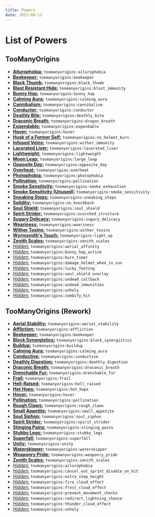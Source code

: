```yaml
---
title: Powers
date: 2023-08-13
---
```

# List of Powers

## TooManyOrigins
- [**Ailurophobia:**](https://github.com/MerchantPug/toomanyorigins/blob/1.20/Common/src/main/resources/data/toomanyorigins/powers/ailurophobia.json) `toomanyorigins:ailurophobia`
- [**Beekeeper:**](https://github.com/MerchantPug/toomanyorigins/blob/1.20/Common/src/main/resources/data/toomanyorigins/powers/beekeeper.json) `toomanyorigins:beekeeper`
- [**Black Thumb:**](https://github.com/MerchantPug/toomanyorigins/blob/1.20/Common/src/main/resources/data/toomanyorigins/powers/black_thumb.json) `toomanyorigins:black_thumb`
- [**Blast Resistant Hide:**](https://github.com/MerchantPug/toomanyorigins/blob/1.20/Common/src/main/resources/data/toomanyorigins/powers/blast_immunity.json) `toomanyorigins:blast_immunity`
- [**Bunny Hop:**](https://github.com/MerchantPug/toomanyorigins/blob/1.20/Common/src/main/resources/data/toomanyorigins/powers/bunny_hop.json) `toomanyorigins:bunny_hop`
- [**Calming Aura:**](https://github.com/MerchantPug/toomanyorigins/blob/1.20/Common/src/main/resources/data/toomanyorigins/powers/calming_aura.json) `toomanyorigins:calming_aura`
- [**Cannibalism:**](https://github.com/MerchantPug/toomanyorigins/blob/1.20/Common/src/main/resources/data/toomanyorigins/powers/cannibalism.json) `toomanyorigins:cannibalism`
- [**Conductor:**](https://github.com/MerchantPug/toomanyorigins/blob/1.20/Common/src/main/resources/data/toomanyorigins/powers/conductor.json) `toomanyorigins:conductor`
- [**Deathly Bite:**](https://github.com/MerchantPug/toomanyorigins/blob/1.20/Common/src/main/resources/data/toomanyorigins/powers/deathly_bite.json) `toomanyorigins:deathly_bite`
- [**Draconic Breath:**](https://github.com/MerchantPug/toomanyorigins/blob/1.20/Common/src/main/resources/data/toomanyorigins/powers/dragon_breath.json) `toomanyorigins:dragon_breath`
- [**Expendable:**](https://github.com/MerchantPug/toomanyorigins/blob/1.20/Common/src/main/resources/data/toomanyorigins/powers/expendable.json) `toomanyorigins:expendable`
- [**Hover:**](https://github.com/MerchantPug/toomanyorigins/blob/1.20/Common/src/main/resources/data/toomanyorigins/powers/hover.json) `toomanyorigins:hover`
- [**Husk of a Former Self:**](https://github.com/MerchantPug/toomanyorigins/blob/1.20/Common/src/main/resources/data/toomanyorigins/powers/no_helmet_burn.json) `toomanyorigins:no_helmet_burn`
- [**Infused Veins:**](https://github.com/MerchantPug/toomanyorigins/blob/1.20/Common/src/main/resources/data/toomanyorigins/powers/wither_immunity.json) `toomanyorigins:wither_immunity`
- [**Lacerated Liver:**](https://github.com/MerchantPug/toomanyorigins/blob/1.20/Common/src/main/resources/data/toomanyorigins/powers/lacerated_liver.json) `toomanyorigins:lacerated_liver`
- [**Lightweight:**](https://github.com/MerchantPug/toomanyorigins/blob/1.20/Common/src/main/resources/data/toomanyorigins/powers/lightweight.json) `toomanyorigins:lightweight`
- [**Moon Leap:**](https://github.com/MerchantPug/toomanyorigins/blob/1.20/Common/src/main/resources/data/toomanyorigins/powers/large_leap.json) `toomanyorigins:large_leap`
- [**Opposite Day:**](https://github.com/MerchantPug/toomanyorigins/blob/1.20/Common/src/main/resources/data/toomanyorigins/powers/opposite_day.json) `toomanyorigins:opposite_day`
- [**Overheat:**](https://github.com/MerchantPug/toomanyorigins/blob/1.20/Common/src/main/resources/data/toomanyorigins/powers/overheat.json) `toomanyorigins:overheat`
- [**Photophobia:**](https://github.com/MerchantPug/toomanyorigins/blob/1.20/Common/src/main/resources/data/toomanyorigins/powers/photophobia.json) `toomanyorigins:photophobia`
- [**Pollination:**](https://github.com/MerchantPug/toomanyorigins/blob/1.20/Common/src/main/resources/data/toomanyorigins/powers/pollination.json) `toomanyorigins:pollination`
- [**Smoke Sensitivity:**](https://github.com/MerchantPug/toomanyorigins/blob/1.20/Common/src/main/resources/data/toomanyorigins/powers/smoke_exhaustion.json) `toomanyorigins:smoke_exhaustion`
- [**Smoke Sensitivity (Unused):**](https://github.com/MerchantPug/toomanyorigins/blob/1.20/Common/src/main/resources/data/toomanyorigins/powers/smoke_sensitivity.json) `toomanyorigins:smoke_sensitivity`
- [**Sneaking Steps:**](https://github.com/MerchantPug/toomanyorigins/blob/1.20/Common/src/main/resources/data/toomanyorigins/powers/sneaking_steps.json) `toomanyorigins:sneaking_steps`
- [**Solidity:**](https://github.com/MerchantPug/toomanyorigins/blob/1.20/Common/src/main/resources/data/toomanyorigins/powers/no_knockback.json) `toomanyorigins:no_knockback`
- [**Soul Shield:**](https://github.com/MerchantPug/toomanyorigins/blob/1.20/Common/src/main/resources/data/toomanyorigins/powers/soul_shield.json) `toomanyorigins:soul_shield`
- [**Spirit Strider:**](https://github.com/MerchantPug/toomanyorigins/blob/1.20/Common/src/main/resources/data/toomanyorigins/powers/scorched_structure.json) `toomanyorigins:scorched_structure`
- [**Sugary Delicacy:**](https://github.com/MerchantPug/toomanyorigins/blob/1.20/Common/src/main/resources/data/toomanyorigins/powers/sugary_delicacy.json) `toomanyorigins:sugary_delicacy`
- [**Weariness:**](https://github.com/MerchantPug/toomanyorigins/blob/1.20/Common/src/main/resources/data/toomanyorigins/powers/weariness.json) `toomanyorigins:weariness`
- [**Wither Toxins:**](https://github.com/MerchantPug/toomanyorigins/blob/1.20/Common/src/main/resources/data/toomanyorigins/powers/wither_toxins.json) `toomanyorigins:wither_toxins`
- [**Wyrmsmith's Touch:**](https://github.com/MerchantPug/toomanyorigins/blob/v0.2.2/Common/src/main/resources/data/toomanyorigins/powers/light_up.json) `toomanyorigins:light_up`
- [**Zenith Scales:**](https://github.com/MerchantPug/toomanyorigins/blob/1.20/Common/src/main/resources/data/toomanyorigins/powers/zenith_scales.json) `toomanyorigins:zenith_scales`
- [*Hidden:*](https://github.com/MerchantPug/toomanyorigins/blob/1.20/Common/src/main/resources/data/toomanyorigins/powers/aerial_affinity.json) `toomanyorigins:aerial_affinity`
- [*Hidden:*](https://github.com/MerchantPug/toomanyorigins/blob/1.20/Common/src/main/resources/data/toomanyorigins/powers/bunny_hop_active.json) `toomanyorigins:bunny_hop_active`
- [*Hidden:*](https://github.com/MerchantPug/toomanyorigins/blob/1.20/Common/src/main/resources/data/toomanyorigins/powers/burn_timer.json) `toomanyorigins:burn_timer`
- [*Hidden:*](https://github.com/MerchantPug/toomanyorigins/blob/1.20/Common/src/main/resources/data/toomanyorigins/powers/damage_helmet_when_in_sun.json) `toomanyorigins:damage_helmet_when_in_sun`
- [*Hidden:*](https://github.com/MerchantPug/toomanyorigins/blob/1.20/Common/src/main/resources/data/toomanyorigins/powers/lucky_footing.json) `toomanyorigins:lucky_footing`
- [*Hidden:*](https://github.com/MerchantPug/toomanyorigins/blob/1.20/Common/src/main/resources/data/toomanyorigins/powers/soul_shield_overlay.json) `toomanyorigins:soul_shield_overlay`
- [*Hidden:*](https://github.com/MerchantPug/toomanyorigins/blob/1.20/Common/src/main/resources/data/toomanyorigins/powers/undead_callback.json) `toomanyorigins:undead_callback`
- [*Hidden:*](https://github.com/MerchantPug/toomanyorigins/blob/1.20/Common/src/main/resources/data/toomanyorigins/powers/undead_immunities.json) `toomanyorigins:undead_immunities`
- [*Hidden:*](https://github.com/MerchantPug/toomanyorigins/blob/1.20/Common/src/main/resources/data/toomanyorigins/powers/unholy.json) `toomanyorigins:unholy`
- [*Hidden:*](https://github.com/MerchantPug/toomanyorigins/blob/1.20/Common/src/main/resources/data/toomanyorigins/powers/zombify_hit.json) `toomanyorigins:zombify_hit`

## TooManyOrigins (Rework)
- [**Aerial Stability:**](https://github.com/MerchantPug/toomanyorigins/blob/rework/1.20/Common/src/main/resources/data/toomanyorigins/powers/aerial_stability.json) `toomanyorigins:aerial_stability`
- [**Affliction:**](https://github.com/MerchantPug/toomanyorigins/blob/rework/1.20/Common/src/main/resources/data/toomanyorigins/powers/affliction.json) `toomanyorigins:affliction`
- [**Beekeeper:**](https://github.com/MerchantPug/toomanyorigins/blob/rework/1.20/Common/src/main/resources/data/toomanyorigins/powers/beekeeper.json) `toomanyorigins:beekeeper`
- [**Block Synergistics:**](https://github.com/MerchantPug/toomanyorigins/blob/rework/1.20/Common/src/main/resources/data/toomanyorigins/powers/block_synergistics.json) `toomanyorigins:block_synergistics`
- [**Buildup:**](https://github.com/MerchantPug/toomanyorigins/blob/rework/1.20/Common/src/main/resources/data/toomanyorigins/powers/buildup.json) `toomanyorigins:buildup`
- [**Calming Aura:**](https://github.com/MerchantPug/toomanyorigins/blob/rework/1.20/Common/src/main/resources/data/toomanyorigins/powers/calming_aura.json) `toomanyorigins:calming_aura`
- [**Conductive:**](https://github.com/MerchantPug/toomanyorigins/blob/rework/1.20/Common/src/main/resources/data/toomanyorigins/powers/conductive.json) `toomanyorigins:conductive`
- [**Deathly Digestion:**](https://github.com/MerchantPug/toomanyorigins/blob/rework/1.20/Common/src/main/resources/data/toomanyorigins/powers/deathly_digestion.json) `toomanyorigins:deathly_digestion`
- [**Draconic Breath:**](https://github.com/MerchantPug/toomanyorigins/blob/rework/1.20/Common/src/main/resources/data/toomanyorigins/powers/draconic_breath.json) `toomanyorigins:draconic_breath`
- [**Drenchable Fur:**](https://github.com/MerchantPug/toomanyorigins/blob/rework/1.20/Common/src/main/resources/data/toomanyorigins/powers/drenchable_fur.json) `toomanyorigins:drenchable_fur`
- [**Frail:**](https://github.com/MerchantPug/toomanyorigins/blob/rework/1.20/Common/src/main/resources/data/toomanyorigins/powers/frail.json) `toomanyorigins:frail`
- [**Hell-Raised:**](https://github.com/MerchantPug/toomanyorigins/blob/rework/1.20/Common/src/main/resources/data/toomanyorigins/powers/hell_raised.json) `toomanyorigins:hell_raised`
- [**Hot Hops:**](https://github.com/MerchantPug/toomanyorigins/blob/rework/1.20/Common/src/main/resources/data/toomanyorigins/powers/hot_hops.json) `toomanyorigins:hot_hops`
- [**Hover:**](https://github.com/MerchantPug/toomanyorigins/blob/rework/1.20/Common/src/main/resources/data/toomanyorigins/powers/hover.json) `toomanyorigins:hover`
- [**Pollination:**](https://github.com/MerchantPug/toomanyorigins/blob/rework/1.20/Common/src/main/resources/data/toomanyorigins/powers/pollination.json) `toomanyorigins:pollination`
- [**Rough Claws:**](https://github.com/MerchantPug/toomanyorigins/blob/rework/1.20/Common/src/main/resources/data/toomanyorigins/powers/rough_claws.json) `toomanyorigins:rough_claws`
- [**Small Appetite:**](https://github.com/MerchantPug/toomanyorigins/blob/rework/1.20/Common/src/main/resources/data/toomanyorigins/powers/small_appetite.json) `toomanyorigins:small_appetite`
- [**Soul Siphon:**](https://github.com/MerchantPug/toomanyorigins/blob/rework/1.20/Common/src/main/resources/data/toomanyorigins/powers/soul_siphon.json) `toomanyorigins:soul_siphon`
- [**Spirit Strider:**](https://github.com/MerchantPug/toomanyorigins/blob/rework/1.20/Common/src/main/resources/data/toomanyorigins/powers/spirit_strider.json) `toomanyorigins:spirit_strider`
- [**Stinging Pains:**](https://github.com/MerchantPug/toomanyorigins/blob/rework/1.20/Common/src/main/resources/data/toomanyorigins/powers/stinging_pains.json) `toomanyorigins:stinging_pains`
- [**Stubby Legs:**](https://github.com/MerchantPug/toomanyorigins/blob/rework/1.20/Common/src/main/resources/data/toomanyorigins/powers/stubby_legs.json) `toomanyorigins:stubby_legs`
- [**Superfall:**](https://github.com/MerchantPug/toomanyorigins/blob/rework/1.20/Common/src/main/resources/data/toomanyorigins/powers/superfall.json) `toomanyorigins:superfall`
- [**Unity:**](https://github.com/MerchantPug/toomanyorigins/blob/rework/1.20/Common/src/main/resources/data/toomanyorigins/powers/unity.json) `toomanyorigins:unity`
- [**Waterskipper:**](https://github.com/MerchantPug/toomanyorigins/blob/rework/1.20/Common/src/main/resources/data/toomanyorigins/powers/waterskipper.json) `toomanyorigins:waterskipper`
- [**Weaponry Pride:**](https://github.com/MerchantPug/toomanyorigins/blob/rework/1.20/Common/src/main/resources/data/toomanyorigins/powers/weaponry_pride.json) `toomanyorigins:weaponry_pride`
- [**Zenith Scales:**](https://github.com/MerchantPug/toomanyorigins/blob/rework/1.20/Common/src/main/resources/data/toomanyorigins/powers/zenith_scales.json) `toomanyorigins:zenith_scales`
- [*Hidden:*](https://github.com/MerchantPug/toomanyorigins/blob/rework/1.20/Common/src/main/resources/data/toomanyorigins/powers/ailurophobia.json) `toomanyorigins:ailurophobia`
- [*Hidden:*](https://github.com/MerchantPug/toomanyorigins/blob/rework/1.20/Common/src/main/resources/data/toomanyorigins/powers/cancel_out_sprint_disable_on_hit.json) `toomanyorigins:cancel_out_sprint_disable_on_hit`
- [*Hidden:*](https://github.com/MerchantPug/toomanyorigins/blob/rework/1.20/Common/src/main/resources/data/toomanyorigins/powers/extra_step_height.json) `toomanyorigins:extra_step_height`
- [*Hidden:*](https://github.com/MerchantPug/toomanyorigins/blob/rework/1.20/Common/src/main/resources/data/toomanyorigins/powers/fire_cloud_effect.json) `toomanyorigins:fire_cloud_effect`
- [*Hidden:*](https://github.com/MerchantPug/toomanyorigins/blob/rework/1.20/Common/src/main/resources/data/toomanyorigins/powers/frost_cloud_effect.json) `toomanyorigins:frost_cloud_effect`
- [*Hidden:*](https://github.com/MerchantPug/toomanyorigins/blob/rework/1.20/Common/src/main/resources/data/toomanyorigins/powers/prevent_movement_checks.json) `toomanyorigins:prevent_movement_checks`
- [*Hidden:*](https://github.com/MerchantPug/toomanyorigins/blob/rework/1.20/Common/src/main/resources/data/toomanyorigins/powers/redirect_lightning_chance.json) `toomanyorigins:redirect_lightning_chance`
- [*Hidden:*](https://github.com/MerchantPug/toomanyorigins/blob/rework/1.20/Common/src/main/resources/data/toomanyorigins/powers/thunder_cloud_effect.json) `toomanyorigins:thunder_cloud_effect`
- [*Hidden:*](https://github.com/MerchantPug/toomanyorigins/blob/rework/1.20/Common/src/main/resources/data/toomanyorigins/powers/unholy.json) `toomanyorigins:unholy`